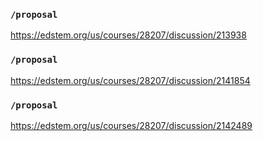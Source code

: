 ### `/proposal`
https://edstem.org/us/courses/28207/discussion/213938
### `/proposal`
https://edstem.org/us/courses/28207/discussion/2141854
### `/proposal`
https://edstem.org/us/courses/28207/discussion/2142489
